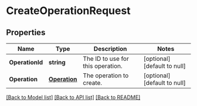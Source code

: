 # CreateOperationRequest

## Properties
Name | Type | Description | Notes
------------ | ------------- | ------------- | -------------
**OperationId** | **string** | The ID to use for this operation. | [optional] [default to null]
**Operation** | [**Operation**](Operation.md) | The operation to create. | [optional] [default to null]

[[Back to Model list]](../v1alpha1/README.md#documentation-for-models) [[Back to API list]](../v1alpha1/README.md#documentation-for-api-endpoints) [[Back to README]](../v1alpha1/README.md)


